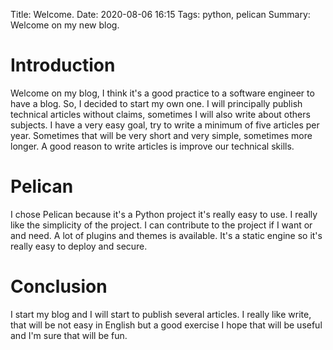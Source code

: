 Title: Welcome.
Date: 2020-08-06 16:15
Tags: python, pelican
Summary: Welcome on my new blog.

# Introduction

Welcome on my blog, I think it's a good practice to a software engineer to have
a blog. So, I decided to start my own one. I will principally publish technical
articles without claims, sometimes I will also write about others subjects. I
have a very easy goal, try to write a minimum of five articles per year.
Sometimes that will be very short and very simple, sometimes more longer. A
good reason to write articles is improve our technical skills.


# Pelican

I chose Pelican because it's a Python project it's really easy to use. I really
like the simplicity of the project. I can contribute to the project if I want
or and need. A lot of plugins and themes is available. It's a static engine so
it's really easy to deploy and secure.

# Conclusion

I start my blog and I will start to publish several articles. I really like
write, that will be not easy in English but a good exercise I hope that will be
useful and I'm sure that will be fun.

